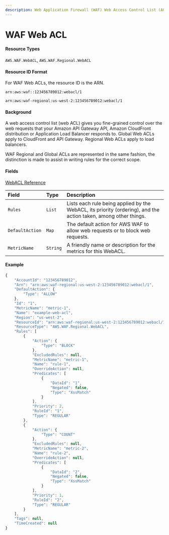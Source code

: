 ```yaml
---
description: Web Application Firewall (WAF) Web Access Control List (ACL)
---
```


# WAF Web ACL

#### Resource Types

`AWS.WAF.WebACL`, `AWS.WAF.Regional.WebACL`

#### Resource ID Format

For WAF Web ACLs, the resource ID is the ARN.

`arn:aws:waf::123456789012:webacl/1`

`arn:aws:waf-regional:us-west-2:123456789012:webacl/1`

#### Background

A web access control list \(web ACL\) gives you fine-grained control over the web requests that your Amazon API Gateway API, Amazon CloudFront distribution or Application Load Balancer responds to. Global Web ACLs apply to CloudFront and API Gateway. Regional Web ACLs apply to load balancers.

WAF Regional and Global ACLs are represented in the same fashion, the distinction is made to assist in writing rules for the correct scope.

#### Fields

[WebACL Reference](https://docs.aws.amazon.com/waf/latest/APIReference/API_WebACL.html)

| Field           | Type     | Description                                                                                                       |
| :-------------- | :------- | :---------------------------------------------------------------------------------------------------------------- |
| `Rules`         | `List`   | Lists each rule being applied by the WebACL, its priority \(ordering\), and the action taken, among other things. |
| `DefaultAction` | `Map`    | The default action for AWS WAF to allow web requests or to block web requests.                                    |
| `MetricName`    | `String` | A friendly name or description for the metrics for this WebACL.                                                   |

#### Example

```javascript
{
    "AccountId": "123456789012",
    "Arn": "arn:aws:waf-regional:us-west-2:123456789012:webacl/1",
    "DefaultAction": {
        "Type": "ALLOW"
    },
    "Id": "1",
    "MetricName": "metric-1",
    "Name": "example-web-acl",
    "Region": "us-west-2",
    "ResourceId": "arn:aws:waf-regional:us-west-2:123456789012:webacl/1",
    "ResourceType": "AWS.WAF.Regional.WebACL",
    "Rules": [
        {
            "Action": {
                "Type": "BLOCK"
            },
            "ExcludedRules": null,
            "MetricName": "metric-1",
            "Name": "rule-1",
            "OverrideAction": null,
            "Predicates": [
                {
                    "DataId": "1",
                    "Negated": false,
                    "Type": "XssMatch"
                }
            ],
            "Priority": 2,
            "RuleId": "1",
            "Type": "REGULAR"
        },
        {
            "Action": {
                "Type": "COUNT"
            },
            "ExcludedRules": null,
            "MetricName": "metric-2",
            "Name": "rule-2",
            "OverrideAction": null,
            "Predicates": [
                {
                    "DataId": "2",
                    "Negated": false,
                    "Type": "XssMatch"
                }
            ],
            "Priority": 1,
            "RuleId": "2",
            "Type": "REGULAR"
        }
    ],
    "Tags": null,
    "TimeCreated": null
}
```
